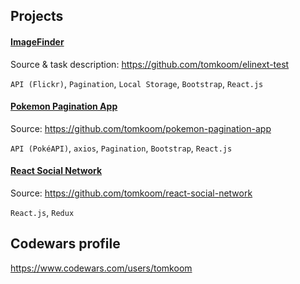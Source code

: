 
## Projects

#### [ImageFinder](https://elinext-test.netlify.app/)

Source & task description: https://github.com/tomkoom/elinext-test

`API (Flickr)`, `Pagination`, `Local Storage`, `Bootstrap`, `React.js`


#### [Pokemon Pagination App](https://pokemon-pagination-app.netlify.app/)

Source: https://github.com/tomkoom/pokemon-pagination-app

`API (PokéAPI)`, `axios`, `Pagination`, `Bootstrap`, `React.js`


#### [React Social Network](https://reactsocnet.netlify.app/)

Source: https://github.com/tomkoom/react-social-network

`React.js`, `Redux`


## Codewars profile

https://www.codewars.com/users/tomkoom